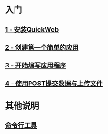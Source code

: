 
入门
===========

## [1 - 安装QuickWeb](install.html)

## [2 - 创建第一个简单的应用](quick-start.html)

## [3 - 开始编写应用程序](start-coding.html)

## [4 - 使用POST提交数据与上传文件](post-and-upload.html)



其他说明
============

## [命令行工具](command.html)

